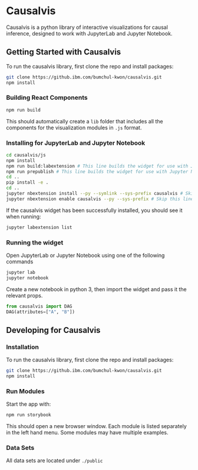 # Causalvis

Causalvis is a python library of interactive visualizations for causal inference, designed to work with JupyterLab and Jupyter Notebook.

## Getting Started with Causalvis

To run the causalvis library, first clone the repo and install packages:

```bash
git clone https://github.ibm.com/bumchul-kwon/causalvis.git
npm install
```

### Building React Components

```bash
npm run build
```

This should automatically create a `lib` folder that includes all the components for the visualization modules in `.js` format.

### Installing for JupyterLab and Jupyter Notebook

```bash
cd causalvis/js
npm install
npm run build:labextension # This line builds the widget for use with JupyterLab.
npm run prepublish # This line builds the widget for use with Jupyter Notebook.
cd ..
pip install -e .
cd ..
jupyter nbextension install --py --symlink --sys-prefix causalvis # Skip this line if you are NOT using the widget with Jupyter Notebook
jupyter nbextension enable causalvis --py --sys-prefix # Skip this line if you are NOT using the widget with Jupyter Notebook
```

If the causalvis widget has been successfully installed, you should see it when running:

```bash
jupyter labextension list
```

### Running the widget

Open JupyterLab or Jupyter Notebook using one of the following commands

```bash
jupyter lab
jupyter notebook
```

Create a new notebook in python 3, then import the widget and pass it the relevant props.

```py
from causalvis import DAG
DAG(attributes=["A", "B"])
```

## Developing for Causalvis

### Installation

To run the causalvis library, first clone the repo and install packages:

```bash
git clone https://github.ibm.com/bumchul-kwon/causalvis.git
npm install
```

### Run Modules

Start the app with:

```bash
npm run storybook
```

This should open a new browser window. Each module is listed separately in the left hand menu. Some modules may have multiple examples.

### Data Sets

All data sets are located under `./public`
